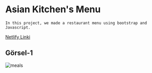 # Asian Kitchen's Menu
```
In this project, we made a restaurant menu using bootstrap and Javascript.
```

[Netlify Linki](https://asians-kitchen-menu.netlify.app/)

## Görsel-1

![meals](https://user-images.githubusercontent.com/96295567/166150521-8a7bbc10-5a74-4378-a0fb-feebb6d06de7.png)



